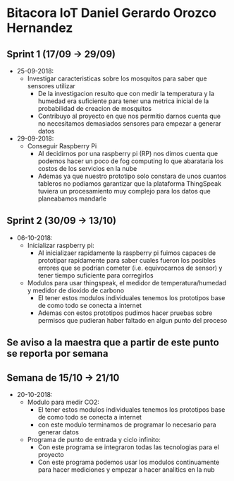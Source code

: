 # Bitacora IoT Daniel Gerardo Orozco Hernandez
## Sprint 1 (17/09 &rarr; 29/09)
* 25-09-2018:
    * Investigar caracteristicas sobre los mosquitos para saber que sensores utilizar
        * De la investigacion resulto que con medir la temperatura y la humedad era suficiente para tener una metrica inicial de la probabilidad de creacion de mosquitos
        * Contribuyo al proyecto en que nos permitio darnos cuenta que no necesitamos demasiados sensores para empezar a generar datos
* 29-09-2018:
    * Conseguir Raspberry Pi
        * Al decidirnos por una raspberry pi (RP) nos dimos cuenta que podemos hacer un poco de fog computing lo que abarataria los costos de los servicios en la nube
        * Ademas ya que nuestro prototipo solo constara de unos cuantos tableros no podiamos garantizar que la plataforma ThingSpeak tuviera un procesamiento muy complejo para los datos que planeabamos mandarle

## Sprint 2 (30/09 &rarr; 13/10)
* 06-10-2018:
    * Inicializar raspberry pi:
        * Al inicializaer rapidamente la raspberry pi fuimos capaces de prototipar rapidamente para saber cuales fueron los posibles errores que se podrian cometer (i.e. equivocarnos de sensor) y tener tiempo suficiente para corregirlos
    * Modulos para usar thingspeak, el medidor de temperatura/humedad y medidor de dioxido de carbono
        * El tener estos modulos individuales tenemos los prototipos base de como todo se conecta a internet
        * Ademas con estos prototipos pudimos hacer pruebas sobre permisos que pudieran haber faltado en algun punto del proceso

## Se aviso a la maestra que a partir de este punto se reporta por semana

## Semana de 15/10 &rarr; 21/10
* 20-10-2018:
   * Modulo para medir CO2:
      * El tener estos modulos individuales tenemos los prototipos base de como todo se conecta a internet
      * con este modulo terminamos de programar lo necesario para generar datos
   * Programa de punto de entrada y ciclo infinito:
      * Con este programa se integraron todas las tecnologias para el proyecto
      * Con este programa podemos usar los modulos continuamente para hacer mediciones y empezar a hacer analitics en la nub

